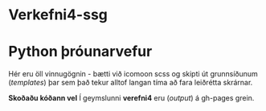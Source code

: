 # Verkefni4-ssg

# Python þróunarvefur

Hér eru öll vinnugögnin - bætti við icomoon scss og skipti út grunnsíðunum (_templates_) þar sem það tekur alltof langan tíma að fara leiðrétta skrárnar.

**Skoðaðu kóðann vel**  Í geymslunni **verefni4** eru (_output_) á gh-pages grein. 


